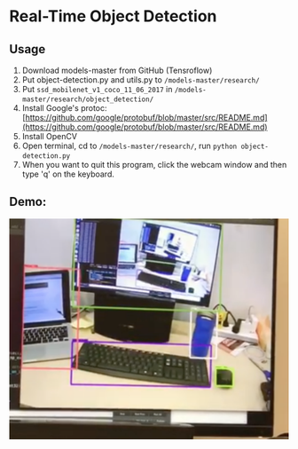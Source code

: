 # Real-Time Object Detection

## Usage 
1. Download models-master from GitHub (Tensroflow)
2. Put object-detection.py and utils.py to `/models-master/research/
`
3. Put `ssd_mobilenet_v1_coco_11_06_2017` in `/models-master/research/object_detection/`
4. Install Google's protoc: 
	[https://github.com/google/protobuf/blob/master/src/README.md](https://github.com/google/protobuf/blob/master/src/README.md)
5. Install OpenCV 
6. Open terminal, cd to `/models-master/research/`, run `python object-detection.py `
6. When you want to quit this program, click the webcam window and then type 'q' on the keyboard. 

## Demo:
![](1.png)